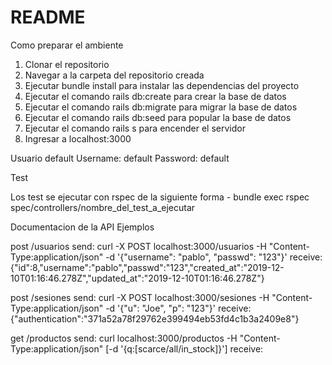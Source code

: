 # README

Como preparar el ambiente

1. Clonar el repositorio
2. Navegar a la carpeta del repositorio creada
3. Ejecutar bundle install para instalar las dependencias del proyecto
4. Ejecutar el comando rails db:create para crear la base de datos
5. Ejecutar el comando rails db:migrate para migrar la base de datos
6. Ejecutar el comando rails db:seed para popular la base de datos
7. Ejecutar el comando rails s para encender el servidor
8. Ingresar a localhost:3000 

Usuario default
  Username: default
  Password: default

Test

Los test se ejecutar con rspec de la siguiente forma - bundle exec rspec spec/controllers/nombre_del_test_a_ejecutar


Documentacion de la API 
Ejemplos

post /usuarios
 	send: curl -X POST localhost:3000/usuarios -H "Content-Type:application/json" -d '{"username": "pablo", "passwd": "123"}'
 	receive: {"id":8,"username":"pablo","passwd":"123","created_at":"2019-12-10T01:16:46.278Z","updated_at":"2019-12-10T01:16:46.278Z"}

post /sesiones
	send: curl -X POST localhost:3000/sesiones -H "Content-Type:application/json" -d '{"u": "Joe", "p": "123"}'
	receive: {"authentication":"371a52a78f29762e399494eb53fd4c1b3a2409e8"}

get /productos
	send: curl localhost:3000/productos -H "Content-Type:application/json" [-d '{q:[scarce/all/in_stock]}']
	receive: 

